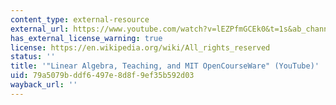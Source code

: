 ```yaml
---
content_type: external-resource
external_url: https://www.youtube.com/watch?v=lEZPfmGCEk0&t=1s&ab_channel=LexFridman
has_external_license_warning: true
license: https://en.wikipedia.org/wiki/All_rights_reserved
status: ''
title: '"Linear Algebra, Teaching, and MIT OpenCourseWare" (YouTube)'
uid: 79a5079b-ddf6-497e-8d8f-9ef35b592d03
wayback_url: ''
---
```

